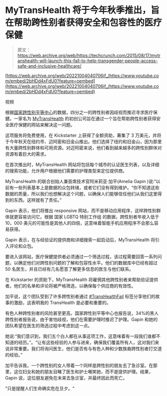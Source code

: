 # MyTransHealth 将于今年秋季推出，旨在帮助跨性别者获得安全和包容性的医疗保健 

> 原文：<https://web.archive.org/web/https://techcrunch.com/2015/08/17/mytranshealth-will-launch-this-fall-to-help-transgender-people-access-safe-and-inclusive-healthcare/>

[https://web.archive.org/web/20221004040706if_/https://www.youtube.com/embed/2bHDd4xFdU0?feature=oembed](https://web.archive.org/web/20221004040706if_/https://www.youtube.com/embed/2bHDd4xFdU0?feature=oembed)

视频

根据[国家跨性别平等中心](https://web.archive.org/web/20221004040706/http://transequality.org/)的数据，四分之一的跨性别者因歧视而推迟寻求医疗保健。一家名为 [MyTransHealth](https://web.archive.org/web/20221004040706/http://mytranshealth.com/) 的初创公司旨在通过一个旨在帮助跨性别者获得安全医疗保健的网站来解决这一问题。

这项服务将免费使用，在 Kickstarter 上获得了全额资助，筹集了 3 万美元，并将于今年秋天在纽约市、迈阿密和旧金山推出。他们选择了纽约和旧金山，因为那里有大量跨性别群体和可用资源。对迈阿密来说，他们看到越来越多的跨性别群体对资源有着巨大的需求。

在首次推出时，MyTransHealth 网站将包括每个城市的认证医生列表，以及详细的搜索功能，允许用户根据他们需要的护理类型来定位提供商。

MyTransHealth 的联合创始人兼首席技术官阿米莉亚·加平(Amelia Gapin )说:“以前有一些列表基本上是数据的众包转储，或者它们没有得到维护。“你不知道这些数据的质量，所以我们也想解决这个问题，以确保人们能够信任他们从我们这里得到的东西。这样就有了责任。”

Gapin 表示，他们将推出 responsive 网站，而不是移动应用程序，这样跨性别群体就更容易访问它。根据 国家 LGBTQ 特别工作组 的数据，跨性别者年收入低于 10，000 美元的可能性是其他人的四倍，这意味着智能手机应用程序不会那么容易获得。

Gapin 表示，在与经验证的提供商和详细搜索一起启动后，MyTransHealth 将引入评论和众包。

要进入该网站，医疗保健提供者必须通过一个筛选过程，该过程需要回答一系列问题，以确定他们对跨性别问题的了解和包容性水平。他们的数据库中已经有超过 50 名医生，并且已经有几名愿意了解更多信息的医生与他们联系。

在 Kickstarter 的资助下，MyTransHealth 将雇佣其他跨性别者来帮助验证提供者。他们的名单和评论将被严格筛选，以确保每个供应商的有效性。

加平说，这个团队受到了许多跨性别者通过 [#TransHealthFail](https://web.archive.org/web/20221004040706/https://twitter.com/hashtag/transhealthfail) 标签分享他们的故事的激励，这表明我的 TransHealth 是必要和重要的。

有色人种跨性别者的风险甚至更高。国家跨性别平等中心也报告说，34%的黑人跨性别者报告说，由于害怕歧视，他们在需要护理时推迟了护理。Gapin 和她的团队希望在医生的筛选过程中考虑到这一点。

她说:“我们意识到，我们五个白人都在从事这项工作，这意味着有一段我们谁都不知道的经历。”。“让有这些经验的人参与进来，确保我们覆盖所有人，这对我们来说非常重要。我们将询问医生，他们是否有与有色人种和少数族裔跨性别者打交道的经验。”

加平告诉我，一个跨性别的女人带着一个同样是跨性别的朋友去了急诊室。在那里，这位妇女和她的朋友目睹了医生和护士嘲笑她，而不是提供护理。结果，Gapin 说，这位朋友避免在未来去急诊室，并最终因此而死亡。

"只是提醒人们生命确实危在旦夕。"